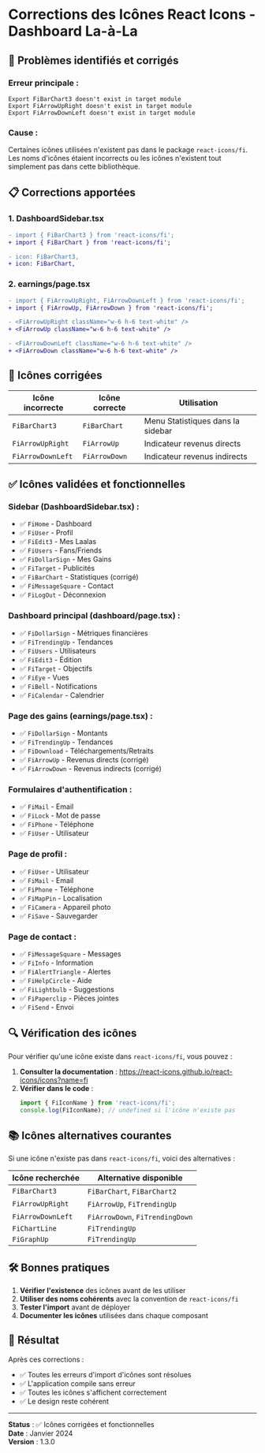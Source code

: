 # Corrections des Icônes React Icons - Dashboard La-à-La

## 🔧 Problèmes identifiés et corrigés

### Erreur principale :
```
Export FiBarChart3 doesn't exist in target module
Export FiArrowUpRight doesn't exist in target module  
Export FiArrowDownLeft doesn't exist in target module
```

### Cause :
Certaines icônes utilisées n'existent pas dans le package `react-icons/fi`. Les noms d'icônes étaient incorrects ou les icônes n'existent tout simplement pas dans cette bibliothèque.

## 📋 Corrections apportées

### 1. **DashboardSidebar.tsx**
```diff
- import { FiBarChart3 } from 'react-icons/fi';
+ import { FiBarChart } from 'react-icons/fi';

- icon: FiBarChart3,
+ icon: FiBarChart,
```

### 2. **earnings/page.tsx**
```diff
- import { FiArrowUpRight, FiArrowDownLeft } from 'react-icons/fi';
+ import { FiArrowUp, FiArrowDown } from 'react-icons/fi';

- <FiArrowUpRight className="w-6 h-6 text-white" />
+ <FiArrowUp className="w-6 h-6 text-white" />

- <FiArrowDownLeft className="w-6 h-6 text-white" />
+ <FiArrowDown className="w-6 h-6 text-white" />
```

## 🎯 Icônes corrigées

| Icône incorrecte | Icône correcte | Utilisation |
|------------------|----------------|-------------|
| `FiBarChart3` | `FiBarChart` | Menu Statistiques dans la sidebar |
| `FiArrowUpRight` | `FiArrowUp` | Indicateur revenus directs |
| `FiArrowDownLeft` | `FiArrowDown` | Indicateur revenus indirects |

## ✅ Icônes validées et fonctionnelles

### Sidebar (DashboardSidebar.tsx) :
- ✅ `FiHome` - Dashboard
- ✅ `FiUser` - Profil  
- ✅ `FiEdit3` - Mes Laalas
- ✅ `FiUsers` - Fans/Friends
- ✅ `FiDollarSign` - Mes Gains
- ✅ `FiTarget` - Publicités
- ✅ `FiBarChart` - Statistiques (corrigé)
- ✅ `FiMessageSquare` - Contact
- ✅ `FiLogOut` - Déconnexion

### Dashboard principal (dashboard/page.tsx) :
- ✅ `FiDollarSign` - Métriques financières
- ✅ `FiTrendingUp` - Tendances
- ✅ `FiUsers` - Utilisateurs
- ✅ `FiEdit3` - Édition
- ✅ `FiTarget` - Objectifs
- ✅ `FiEye` - Vues
- ✅ `FiBell` - Notifications
- ✅ `FiCalendar` - Calendrier

### Page des gains (earnings/page.tsx) :
- ✅ `FiDollarSign` - Montants
- ✅ `FiTrendingUp` - Tendances
- ✅ `FiDownload` - Téléchargements/Retraits
- ✅ `FiArrowUp` - Revenus directs (corrigé)
- ✅ `FiArrowDown` - Revenus indirects (corrigé)

### Formulaires d'authentification :
- ✅ `FiMail` - Email
- ✅ `FiLock` - Mot de passe
- ✅ `FiPhone` - Téléphone
- ✅ `FiUser` - Utilisateur

### Page de profil :
- ✅ `FiUser` - Utilisateur
- ✅ `FiMail` - Email
- ✅ `FiPhone` - Téléphone
- ✅ `FiMapPin` - Localisation
- ✅ `FiCamera` - Appareil photo
- ✅ `FiSave` - Sauvegarder

### Page de contact :
- ✅ `FiMessageSquare` - Messages
- ✅ `FiInfo` - Information
- ✅ `FiAlertTriangle` - Alertes
- ✅ `FiHelpCircle` - Aide
- ✅ `FiLightbulb` - Suggestions
- ✅ `FiPaperclip` - Pièces jointes
- ✅ `FiSend` - Envoi

## 🔍 Vérification des icônes

Pour vérifier qu'une icône existe dans `react-icons/fi`, vous pouvez :

1. **Consulter la documentation** : https://react-icons.github.io/react-icons/icons?name=fi
2. **Vérifier dans le code** :
   ```javascript
   import { FiIconName } from 'react-icons/fi';
   console.log(FiIconName); // undefined si l'icône n'existe pas
   ```

## 📚 Icônes alternatives courantes

Si une icône n'existe pas dans `react-icons/fi`, voici des alternatives :

| Icône recherchée | Alternative disponible |
|------------------|----------------------|
| `FiBarChart3` | `FiBarChart`, `FiBarChart2` |
| `FiArrowUpRight` | `FiArrowUp`, `FiTrendingUp` |
| `FiArrowDownLeft` | `FiArrowDown`, `FiTrendingDown` |
| `FiChartLine` | `FiTrendingUp` |
| `FiGraphUp` | `FiTrendingUp` |

## 🛠️ Bonnes pratiques

1. **Vérifier l'existence** des icônes avant de les utiliser
2. **Utiliser des noms cohérents** avec la convention de `react-icons/fi`
3. **Tester l'import** avant de déployer
4. **Documenter les icônes** utilisées dans chaque composant

## 🚀 Résultat

Après ces corrections :
- ✅ Toutes les erreurs d'import d'icônes sont résolues
- ✅ L'application compile sans erreur
- ✅ Toutes les icônes s'affichent correctement
- ✅ Le design reste cohérent

---

**Status** : ✅ Icônes corrigées et fonctionnelles  
**Date** : Janvier 2024  
**Version** : 1.3.0